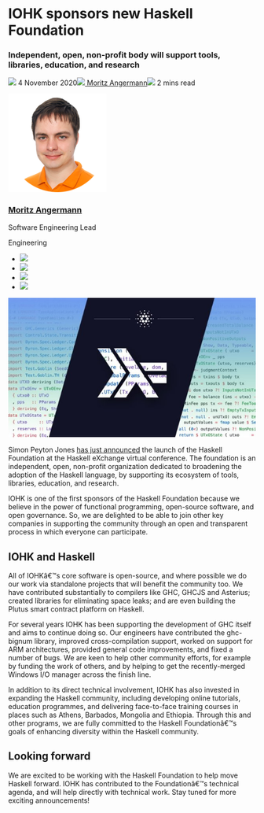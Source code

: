 # IOHK sponsors new Haskell Foundation
### **Independent, open, non-profit body will support tools, libraries, education, and research**
![](img/2020-11-04-iohk-sponsors-new-haskell-foundation.002.png) 4 November 2020![](img/2020-11-04-iohk-sponsors-new-haskell-foundation.002.png)[ Moritz Angermann](/en/blog/authors/moritz-angermann/page-1/)![](img/2020-11-04-iohk-sponsors-new-haskell-foundation.003.png) 2 mins read

![Moritz Angermann](img/2020-11-04-iohk-sponsors-new-haskell-foundation.004.png)[](/en/blog/authors/moritz-angermann/page-1/)
### [**Moritz Angermann**](/en/blog/authors/moritz-angermann/page-1/)
Software Engineering Lead

Engineering

- ![](img/2020-11-04-iohk-sponsors-new-haskell-foundation.005.png)[](mailto:moritz.angermann@iohk.io "Email")
- ![](img/2020-11-04-iohk-sponsors-new-haskell-foundation.006.png)[](https://www.linkedin.com/in/mangermann "LinkedIn")
- ![](img/2020-11-04-iohk-sponsors-new-haskell-foundation.007.png)[](https://twitter.com/angerman_io "Twitter")
- ![](img/2020-11-04-iohk-sponsors-new-haskell-foundation.008.png)[](https://github.com/angerman "GitHub")

![IOHK sponsors new Haskell Foundation](img/2020-11-04-iohk-sponsors-new-haskell-foundation.009.jpeg)

Simon Peyton Jones [has just announced](https://youtu.be/MEmRarBL9kw) the launch of the Haskell Foundation at the Haskell eXchange virtual conference. The foundation is an independent, open, non-profit organization dedicated to broadening the adoption of the Haskell language, by supporting its ecosystem of tools, libraries, education, and research.

IOHK is one of the first sponsors of the Haskell Foundation because we believe in the power of functional programming, open-source software, and open governance. So, we are delighted to be able to join other key companies in supporting the community through an open and transparent process in which everyone can participate.
## **IOHK and Haskell**
All of IOHKâ€™s core software is open-source, and where possible we do our work via standalone projects that will benefit the community too. We have contributed substantially to compilers like GHC, GHCJS and Asterius; created libraries for eliminating space leaks; and are even building the Plutus smart contract platform on Haskell.

For several years IOHK has been supporting the development of GHC itself and aims to continue doing so. Our engineers have contributed the ghc-bignum library, improved cross-compilation support, worked on support for ARM architectures, provided general code improvements, and fixed a number of bugs. We are keen to help other community efforts, for example by funding the work of others, and by helping to get the recently-merged Windows I/O manager across the finish line.

In addition to its direct technical involvement, IOHK has also invested in expanding the Haskell community, including developing online tutorials, education programmes, and delivering face-to-face training courses in places such as Athens, Barbados, Mongolia and Ethiopia. Through this and other programs, we are fully committed to the Haskell Foundationâ€™s goals of enhancing diversity within the Haskell community.
## **Looking forward**
We are excited to be working with the Haskell Foundation to help move Haskell forward. IOHK has contributed to the Foundationâ€™s technical agenda, and will help directly with technical work. Stay tuned for more exciting announcements!
